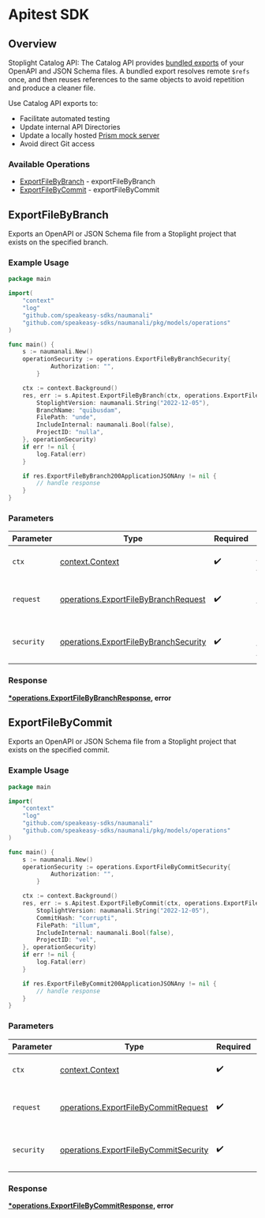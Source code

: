 # Apitest SDK

## Overview

Stoplight Catalog API: The Catalog API provides [bundled exports](https://docs.stoplight.io/docs/platform/37d160068e33c-export-api-files#ref-options) of your OpenAPI and JSON Schema files. A bundled export resolves remote `$refs` once, and then reuses references to the same objects to avoid repetition and produce a cleaner file.

Use Catalog API exports to:

- Facilitate automated testing
- Update internal API Directories
- Update a locally hosted [Prism  mock server](https://github.com/stoplightio/prism)
- Avoid direct Git access

### Available Operations

* [ExportFileByBranch](#exportfilebybranch) - exportFileByBranch
* [ExportFileByCommit](#exportfilebycommit) - exportFileByCommit

## ExportFileByBranch

Exports an OpenAPI or JSON Schema file from a Stoplight project that exists on the specified branch.

### Example Usage

```go
package main

import(
	"context"
	"log"
	"github.com/speakeasy-sdks/naumanali"
	"github.com/speakeasy-sdks/naumanali/pkg/models/operations"
)

func main() {
    s := naumanali.New()
    operationSecurity := operations.ExportFileByBranchSecurity{
            Authorization: "",
        }

    ctx := context.Background()
    res, err := s.Apitest.ExportFileByBranch(ctx, operations.ExportFileByBranchRequest{
        StoplightVersion: naumanali.String("2022-12-05"),
        BranchName: "quibusdam",
        FilePath: "unde",
        IncludeInternal: naumanali.Bool(false),
        ProjectID: "nulla",
    }, operationSecurity)
    if err != nil {
        log.Fatal(err)
    }

    if res.ExportFileByBranch200ApplicationJSONAny != nil {
        // handle response
    }
}
```

### Parameters

| Parameter                                                                                      | Type                                                                                           | Required                                                                                       | Description                                                                                    |
| ---------------------------------------------------------------------------------------------- | ---------------------------------------------------------------------------------------------- | ---------------------------------------------------------------------------------------------- | ---------------------------------------------------------------------------------------------- |
| `ctx`                                                                                          | [context.Context](https://pkg.go.dev/context#Context)                                          | :heavy_check_mark:                                                                             | The context to use for the request.                                                            |
| `request`                                                                                      | [operations.ExportFileByBranchRequest](../../models/operations/exportfilebybranchrequest.md)   | :heavy_check_mark:                                                                             | The request object to use for the request.                                                     |
| `security`                                                                                     | [operations.ExportFileByBranchSecurity](../../models/operations/exportfilebybranchsecurity.md) | :heavy_check_mark:                                                                             | The security requirements to use for the request.                                              |


### Response

**[*operations.ExportFileByBranchResponse](../../models/operations/exportfilebybranchresponse.md), error**


## ExportFileByCommit

Exports an OpenAPI or JSON Schema file from a Stoplight project that exists on the specified commit.

### Example Usage

```go
package main

import(
	"context"
	"log"
	"github.com/speakeasy-sdks/naumanali"
	"github.com/speakeasy-sdks/naumanali/pkg/models/operations"
)

func main() {
    s := naumanali.New()
    operationSecurity := operations.ExportFileByCommitSecurity{
            Authorization: "",
        }

    ctx := context.Background()
    res, err := s.Apitest.ExportFileByCommit(ctx, operations.ExportFileByCommitRequest{
        StoplightVersion: naumanali.String("2022-12-05"),
        CommitHash: "corrupti",
        FilePath: "illum",
        IncludeInternal: naumanali.Bool(false),
        ProjectID: "vel",
    }, operationSecurity)
    if err != nil {
        log.Fatal(err)
    }

    if res.ExportFileByCommit200ApplicationJSONAny != nil {
        // handle response
    }
}
```

### Parameters

| Parameter                                                                                      | Type                                                                                           | Required                                                                                       | Description                                                                                    |
| ---------------------------------------------------------------------------------------------- | ---------------------------------------------------------------------------------------------- | ---------------------------------------------------------------------------------------------- | ---------------------------------------------------------------------------------------------- |
| `ctx`                                                                                          | [context.Context](https://pkg.go.dev/context#Context)                                          | :heavy_check_mark:                                                                             | The context to use for the request.                                                            |
| `request`                                                                                      | [operations.ExportFileByCommitRequest](../../models/operations/exportfilebycommitrequest.md)   | :heavy_check_mark:                                                                             | The request object to use for the request.                                                     |
| `security`                                                                                     | [operations.ExportFileByCommitSecurity](../../models/operations/exportfilebycommitsecurity.md) | :heavy_check_mark:                                                                             | The security requirements to use for the request.                                              |


### Response

**[*operations.ExportFileByCommitResponse](../../models/operations/exportfilebycommitresponse.md), error**

